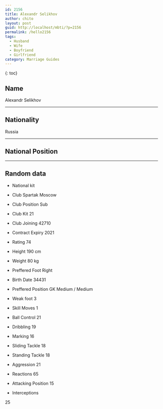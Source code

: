 ```yaml
---
id: 2156
title: Alexandr Selikhov
author: chito
layout: post
guid: http://localhost/mbti/?p=2156
permalink: /hello2156
tags:
  - Husband
  - Wife
  - Boyfriend
  - Girlfriend
category: Marriage Guides
---
```



{: toc}


## Name  
Alexandr Selikhov 

* * *

## Nationality  
Russia 

* * *

## National Position 

* * *

## Random data 

  * National kit 
  * Club 
Spartak Moscow 

  * Club Position 
Sub 

  * Club Kit 
21 

  * Club Joining 
42710 

  * Contract Expiry 
2021 

  * Rating 
74 

  * Height 
190 cm 

  * Weight 
80 kg 

  * Preffered Foot 
Right 

  * Birth Date 
34431 

  * Preffered Position 
GK Medium / Medium 

  * Weak foot 
3 

  * Skill Moves 
1 

  * Ball Control 
21 

  * Dribbling 
19 

  * Marking 
16 

  * Sliding Tackle 
18 

  * Standing Tackle 
18 

  * Aggression 
21 

  * Reactions 
65 

  * Attacking Position 
15 

  * Interceptions 

25</ul>